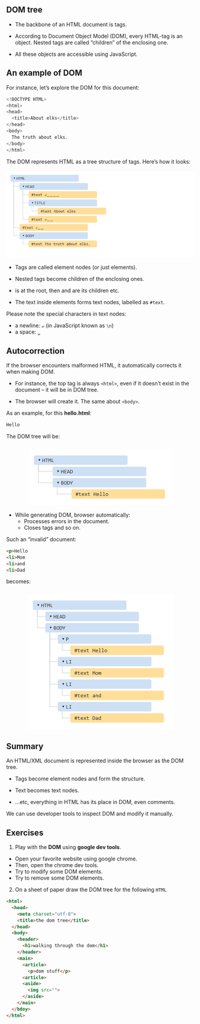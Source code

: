 ## DOM tree

* The backbone of an HTML document is tags.

* According to Document Object Model (DOM), every HTML-tag is an object. Nested tags are called “children” of the enclosing one.

* All these objects are accessible using JavaScript.

## An example of DOM

For instance, let’s explore the DOM for this document:

```JavaScript
<!DOCTYPE HTML>
<html>
<head>
  <title>About elks</title>
</head>
<body>
  The truth about elks.
</body>
</html>
```

The DOM represents HTML as a tree structure of tags. Here’s how it looks:

<p align="center">
  <img src="../resources/images/dom-tree.png">
</p>

* Tags are called element nodes (or just elements).

* Nested tags become children of the enclosing ones.

* **<html>** is at the root, then **<head>** and **<body>** are its children etc.

* The text inside elements forms text nodes, labelled as `#text`.

Please note the special characters in text nodes:

* a newline: `↵` (in JavaScript known as `\n`)
* a space: `␣`

## Autocorrection

If the browser encounters malformed HTML, it automatically corrects it when making DOM.

* For instance, the top tag is always `<html>`, even if it doesn’t exist in the document – it will be in DOM tree.

* The browser will create it. The same about `<body>`.

As an example, for this **hello.html**:

```html
Hello
```

The DOM tree will be:

<p align="center" style="margin-top:25px">
  <img src="../resources/images/dom-tree-ac.png">
</p>

* While generating DOM, browser automatically:
  - Processes errors in the document.
  - Closes tags and so on.

Such an “invalid” document:

```html
<p>Hello
<li>Mom
<li>and
<li>Dad
```

becomes:

<p align="center" style="margin-top:25px">
  <img src="../resources/images/dom-tree-acc.png">
</p>

## Summary

An HTML/XML document is represented inside the browser as the DOM tree.

* Tags become element nodes and form the structure.

* Text becomes text nodes.

* …etc, everything in HTML has its place in DOM, even comments.

We can use developer tools to inspect DOM and modify it manually.

## Exercises

1. Play with the **DOM** using **google dev tools**.

* Open your favorite website using google chrome.
* Then, open the chrome dev tools.
* Try to modify some DOM elements.
* Try to remove some DOM elements.

2. On a sheet of paper draw the DOM tree for the following `HTML`

```html
<html>
  <head>
    <meta charset="utf-8">
    <title>the dom tree</title>
  </head>
  <body>
    <header>
      <h1>walking through the dom</h1>
    </header>
    <main>
      <article>
        <p>dom stuff</p>
      <article>
      <aside>
        <img src="">
      </aside>
    </main>
  </bdoy>
</html>
```
